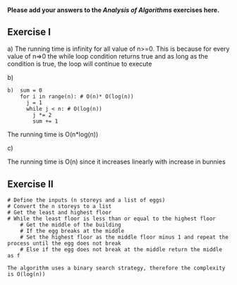 #### Please add your answers to the ***Analysis of  Algorithms*** exercises here.

## Exercise I

a)
The running time is infinity for all value of n>=0. This is because for every value of n=>0 the while  loop condition returns true and as long as the condition is true, the loop will continue to execute

b)

```
b)  sum = 0
    for i in range(n): # O(n)* O(log(n))
      j = 1
      while j < n: # O(log(n))
        j *= 2
        sum += 1
```

The running time is O(n*log(n))

c)

The running time is O(n) since it increases linearly with increase in bunnies

## Exercise II

```
# Define the inputs (n storeys and a list of eggs)
# Convert the n storeys to a list
# Get the least and highest floor 
# While the least floor is less than or equal to the highest floor
    # Get the middle of the building
    # If the egg breaks at the middle
    # Set the highest floor as the middle floor minus 1 and repeat the process until the egg does not break
    # Else if the egg does not break at the middle return the middle as f
 
The algorithm uses a binary search strategy, therefore the complexity is O(log(n))
```






